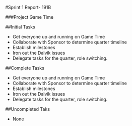 
#Sprint 1 Report- 191B

###Project Game Time

##Initial Tasks
+ Get everyone up and running on Game Time
+ Collaborate with Sponsor to determine quarter timeline
+ Establish milestones
+ Iron out the Dalvik issues
+ Delegate tasks for the quarter, role switching.

##Complete Tasks
+ Get everyone up and running on Game Time
+ Collaborate with Sponsor to determine quarter timeline 
+ Establish milestones
+ Iron out the Dalvik issues
+ Delegate tasks for the quarter, role switching.


##Uncompleted Taks
+ None

